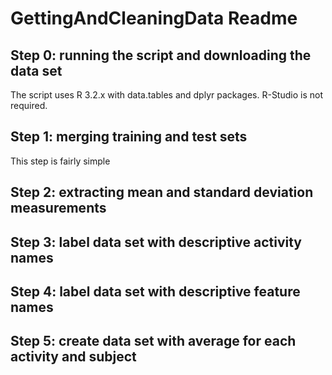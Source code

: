 # GettingAndCleaningData Readme

## Step 0: running the script and downloading the data set

The script uses R 3.2.x with data.tables and dplyr packages.
R-Studio is not required.

## Step 1: merging training and test sets

This step is fairly simple

## Step 2: extracting mean and standard deviation measurements

## Step 3: label data set with descriptive activity names

## Step 4: label data set with descriptive feature names

## Step 5: create data set with average for each activity and subject
